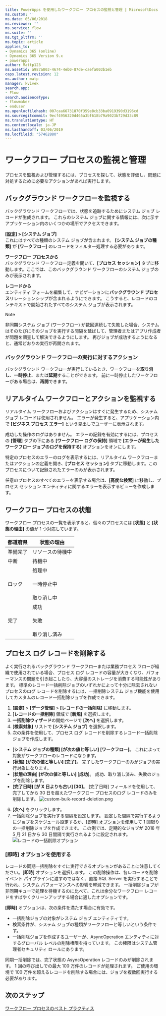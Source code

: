 ```yaml
---
title: PowerApps を使用したワークフロー プロセスの監視と管理 | MicrosoftDocs
ms.custom: ''
ms.date: 05/06/2018
ms.reviewer: ''
ms.service: flow
ms.suite: ''
ms.tgt_pltfrm: ''
ms.topic: article
applies_to:
- Dynamics 365 (online)
- Dynamics 365 Version 9.x
- powerapps
author: Mattp123
ms.assetid: a987a803-4674-4eb0-87de-caefa003b1eb
caps.latest.revision: 12
ms.author: matp
manager: kvivek
search.app:
- Flow
search.audienceType:
- flowmaker
- enduser
ms.openlocfilehash: 007caa66731870f359e8cb33ba0919390d3196cd
ms.sourcegitcommit: 9ecf4956320d465a3bf618b79a9023b729d33c89
ms.translationtype: HT
ms.contentlocale: ja-JP
ms.lasthandoff: 03/06/2019
ms.locfileid: "57462880"
---
```

# <a name="monitor-and-manage-workflow-processes"></a>ワークフロー プロセスの監視と管理

プロセスを監視および管理するには、プロセスを探して、状態を評価し、問題に対処するために必要なアクションがあれば実行します。  
  
<a name="BKMK_MonitorAsyncWorkflows"></a>   
## <a name="monitoring-background-workflows"></a>バックグラウンド ワークフローを監視する  
 バックグラウンド ワークフローでは、状態を追跡するためにシステム ジョブ レコードが生成されます。 これらのシステム ジョブに関する情報には、次に示すアプリケーション内のいくつかの場所でアクセスできます。  
  
 **[[設定]](/powerapps/maker/model-driven-apps/advanced-navigation#settings) > [システム ジョブ]**  
 これにはすべての種類のシステム ジョブが含まれます。 **[システム ジョブの種類]** が **[ワークフロー]** のレコードをフィルター処理する必要があります。  
  
 **ワークフロー プロセスから**  
 バックグラウンド ワークフロー定義を開いて、**[プロセス セッション]** タブに移動します。ここでは、このバックグラウンド ワークフローのシステム ジョブのみが表示されます。  
  
 **レコードから**  
 エンティティ フォームを編集して、ナビゲーションに**バックグラウンド プロセス**リレーションシップが含まれるようにできます。 こうすると、レコードのコンテキストで開始されたすべてのシステム ジョブが表示されます。  
  
> [!NOTE]
>  非同期システム ジョブ (ワークフロー) が数回連続して失敗した場合、システムはそのたびにそのジョブを実行する間隔を延ばして、管理者またはアプリ作成者が問題を調査して解決できるようにします。 再びジョブが成功するようになると、通常どおりの実行が再開されます。  
  
<a name="BKMK_ActionsOnRunningWorkflows"></a>   
### <a name="actions-on-running-background-workflows"></a>バックグラウンド ワークフローの実行に対するアクション  
 バックグラウンド ワークフローが実行しているとき、ワークフローを**取り消し**、**一時停止**、または**延期**することができます。 前に一時停止したワークフローがある場合は、**再開**できます。  
  
<a name="BKMK_MonitorSyncWorkflows"></a>   
## <a name="monitoring-real-time-workflows-and-actions"></a>リアルタイム ワークフローとアクションを監視する  
 リアルタイム ワークフローおよびアクションはすぐに発生するため、システム ジョブ レコードは使用されません。 エラーが発生すると、アプリケーション内で **[ビジネス プロセス エラー]** という見出しでユーザーに表示されます。  
  
 成功した操作のログはありません。 エラーの記録を有効にするには、プロセスの **[管理]** タブの下にある **[ワークフロー ログの保持]** 領域で **[エラーが発生したワークフロー ジョブのログを保持する]** オプションをオンにします。  
  
 特定のプロセスのエラーのログを表示するには、リアルタイム ワークフローまたはアクションの定義を開き、**[プロセス セッション]** タブに移動します。このプロセスについて記録されたエラーのみが表示されます。  
  
 任意のプロセスのすべてのエラーを表示する場合は、**[高度な検索]** に移動し、プロセス セッション エンティティに関するエラーを表示するビューを作成します。  
  
<a name="BKMK_StatusOfWorkflowProcesses"></a>   
## <a name="status-of-workflow-processes"></a>ワークフロー プロセスの状態  
 ワークフロー プロセスの一覧を表示すると、個々のプロセスには **[状態]** と **[状態の理由]** の値が 1 つ対応しています。  
  
|都道府県|状態の理由|  
|-----------|-------------------|  
|準備完了|リソースの待機中|  
|中断|待機中|  
|ロック|処理中<br /><br /> 一時停止中<br /><br /> 取り消し中|  
|完了|成功<br /><br /> 失敗<br /><br /> 取り消し済み|  

## <a name="deleting-process-log-records"></a>プロセス ログ レコードを削除する

よく実行されるバックグラウンド ワークフローまたは業務プロセス フローが組織で使用されている場合、プロセス ログ レコードの容量が大きくなり、パフォーマンスの問題を引き起こしたり、大容量のストレージを消費する可能性があります。 標準のレコード一括削除ジョブのいずれかによって十分に除去されないプロセスのログ レコードを削除するには、一括削除システム ジョブ機能を使用してカスタムのレコード一括削除ジョブを作成できます。

1. **[設定]** > **[データ管理]** > **[レコードの一括削除]** に移動します。
2. **[レコードの一括削除]** 領域で **[新規]** を選択します。 
3. **一括削除ウィザード**の開始ページで **[次へ]** を選択します。
4. **[検索対象]** リストで **[システム ジョブ]** を選択します。
5. 次の条件を使用して、プロセス ログ レコードを削除するレコード一括削除ジョブを作成します。 
 - **[システム ジョブの種類] [が次の値と等しい] [ワークフロー]**。 これによって対象がワークフローのレコードになります。 
 - **[状態] [が次の値と等しい] [完了]**。 完了したワークフローのみがジョブの実行対象になります。
 - **[状態の理由] [が次の値と等しい] [成功]**。 成功、取り消し済み、失敗のジョブを削除します。
 - **[完了日時] [が X 日よりも古い] [30]**。 [完了日時] フィールドを使用して、完了してから 30 日を超えたワークフロー プロセスのログ レコードのみを削除します。
 ![custom-bulk-record-deletion.png](media/custom-bulk-record-deletion.png)
6. **[次へ]** をクリックします。
7. 一括削除ジョブを実行する間隔を設定します。 設定した間隔で実行するようにジョブをスケジュール設定するか、[[即時] オプションを使用](#using-the-immediately-option)して 1 回限りの一括削除ジョブを作成できます。 この例では、定期的なジョブが 2018 年 5 月 21 日から 30 日間隔で実行されるように設定されます。 
![レコードの一括削除オプション](media/custom-bulk-record-delete-options.png)

### <a name="using-the-immediately-option"></a>[即時] オプションを使用する

レコードの同期一括削除をすぐに実行できるオプションがあることに注意してください。**[即時]** オプションを選択します。 この削除操作は、各レコードを削除イベント パイプラインに渡すのではなく、直接 SQL Server を実行することで行われ、システム パフォーマンスへの影響を軽減できます。 一括削除ジョブが非同期キューで処理を待機するのに比べて、これは余分なワークフロー レコードをすばやくクリーンアップする場合に適したオプションです。 

**[即時]** オプションは、次の条件を満たす場合に有効です。 
- 一括削除ジョブの対象がシステム ジョブ エンティティです。
- 検索条件が、システム ジョブの種類がワークフローと等しいという条件です。 
- 一括削除ジョブを作成するユーザーが、AsyncOperation エンティティに対するグローバル レベルの削除権限を持っています。 この権限はシステム管理者セキュリティ ロールにあります。  

同期一括削除では、完了状態の AsyncOperation レコードのみが削除されます。 1 回の呼び出しでの最大 100 万件のレコードが処理されます。 ご使用の環境で 100 万件を超えるレコードを削除する場合には、ジョブを複数回実行する必要があります。  
  
## <a name="next-steps"></a>次のステップ   
 [ワークフロー プロセスのベスト プラクティス](best-practices-workflow-processes.md) <br />

